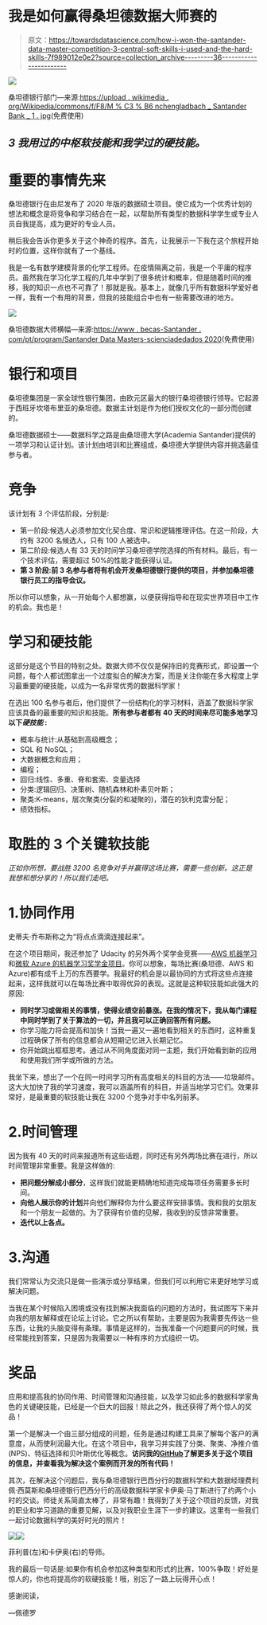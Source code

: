 # 我是如何赢得桑坦德数据大师赛的

> 原文：<https://towardsdatascience.com/how-i-won-the-santander-data-master-competition-3-central-soft-skills-i-used-and-the-hard-skills-7f989012e0e2?source=collection_archive---------36----------------------->

![](img/a82f6de0decd7dfb9f3caffd07057a36.png)

桑坦德银行部门—来源:[https://upload . wikimedia . org/Wikipedia/commons/f/F8/M % C3 % B6 nchengladbach _ Santander Bank _ 1 . jpg](https://upload.wikimedia.org/wikipedia/commons/f/f8/M%C3%B6nchengladbach_Santanderbank_1.jpg)(免费使用)

## ***3 我用过的中枢软技能和我学过的硬技能。***

# 重要的事情先来

桑坦德银行在由尼发布了 2020 年版的数据硕士项目。使它成为一个优秀计划的想法和概念是将竞争和学习结合在一起，以帮助所有类型的数据科学学生或专业人员自我提高，成为更好的专业人员。

稍后我会告诉你更多关于这个神奇的程序。首先，让我展示一下我在这个旅程开始时的位置，这样你就有了一个基线。

我是一名有数学建模背景的化学工程师。在疫情隔离之前，我是一个平庸的程序员。虽然我在学习化学工程的几年中学到了很多统计和概率，但是随着时间的推移，我的知识一点也不可靠了！那就是我。基本上，就像几乎所有数据科学爱好者一样，我有一个有用的背景，但我的技能组合中也有一些需要改进的地方。

![](img/642c9f8016508a4f54e4a0a11bc3a4ae.png)

桑坦德数据大师横幅—来源:[https://www . becas-Santander . com/pt/program/Santander Data Masters-scienciadedados 2020](https://www.becas-santander.com/pt/program/santanderdatamasters-cienciadedados2020)(免费使用)

# 银行和项目

桑坦德集团是一家全球性银行集团，由欧元区最大的银行桑坦德银行领导。它起源于西班牙坎塔布里亚的桑坦德。数据主计划是作为他们授权文化的一部分而创建的。

桑坦德数据硕士——数据科学之路是由桑坦德大学(Academia Santander)提供的一项学习和认证计划。该计划由培训和比赛组成，桑坦德大学提供内容并挑选最佳参与者。

# 竞争

该计划有 3 个评估阶段，分别是:

*   第一阶段:候选人必须参加文化契合度、常识和逻辑推理评估。在这一阶段，大约有 3200 名候选人，只有 100 人被选中。
*   第二阶段:候选人有 33 天的时间学习桑坦德学院选择的所有材料。最后，有一个技术评估，需要超过 50%的性能才能获得认证。
*   **第 3 阶段:前 3 名参与者将有机会开发桑坦德银行提供的项目，并参加桑坦德银行员工的指导会议。**

所以你可以想象，从一开始每个人都想赢，以便获得指导和在现实世界项目中工作的机会。我也是！

# 学习和硬技能

这部分是这个节目的特别之处。数据大师不仅仅是保持旧的竞赛形式，即设置一个问题，每个人都试图拿出一个过度拟合的解决方案，而是关注你能在多大程度上学习最重要的硬技能，以成为一名非常优秀的数据科学家！

在选出 100 名参与者后，他们提供了一份结构化的学习材料，涵盖了数据科学家应该具备的最重要的知识和技能。**所有参与者都有 40 天的时间来尽可能多地学习以下*硬技能* :**

*   概率与统计:从基础到高级概念；
*   SQL 和 NoSQL；
*   大数据概念和应用；
*   编程；
*   回归:线性、多重、脊和套索、变量选择
*   分类:逻辑回归、决策树、随机森林和朴素贝叶斯；
*   聚类:K-means，层次聚类(分裂的和凝聚的)，潜在的狄利克雷分配；
*   绩效指标。

# 取胜的 3 个关键软技能

*正如你所想，要战胜 3200 名竞争对手并赢得这场比赛，需要一些创新。这正是我想和想分享的！所以我们走吧。*

# 1.协同作用

史蒂夫·乔布斯称之为“将点点滴滴连接起来”。

在这个项目期间，我还参加了 Udacity 的另外两个奖学金竞赛——[AWS 机器学习](https://www.udacity.com/scholarships/aws-machine-learning-scholarship-program)和[微软 Azure 的机器学习奖学金项目](https://www.udacity.com/scholarships/machine-learning-scholarship-microsoft-azure)。你可以想象，每场比赛(桑坦德、AWS 和 Azure)都有成千上万的东西要学。我最好的机会是以最协同的方式将这些点连接起来，这样我就可以在每场比赛中取得优异的表现。这就是这种软技能如此强大的原因:

*   **同时学习或做相关的事情，使得业绩空前暴涨。在我的情况下，我从每门课程中同时学到了关于算法的一切，并且我可以正确回答所有问题。**
*   你学习能力将会提高和加快！当我一遍又一遍地看到相关的东西时，这种重复过程确保了所有的信息都会从短期记忆进入长期记忆。
*   你开始跳出框框思考。通过从不同角度面对同一主题，我们开始看到新的应用和使用我们所学或所做的方法。

我坐下来，想出了一个在同一时间学习所有高度相关的科目的方法——垃圾邮件。这大大加快了我的学习速度，我可以涵盖所有的科目，并适当地学习它们。效果非常好，是最重要的软技能让我在 3200 个竞争对手中名列前茅。

# 2.时间管理

因为我有 40 天的时间来报道所有这些话题，同时还有另外两场比赛在进行，所以时间管理非常重要。我是这样做的:

*   **把问题分解成小部分**，这样我们就能更精确地知道完成每项任务需要多长时间。
*   **向他人展示你的计划**并向他们解释你为什么要这样安排事情。我和我的女朋友和一个朋友一起做的。为了获得有价值的见解，我收到的反馈非常重要。
*   **迭代以上各点。**

# 3.沟通

我们常常认为交流只是做一些演示或分享结果，但我们可以利用它来更好地学习或解决问题。

当我在某个时候陷入困境或没有找到解决我面临的问题的方法时，我试图写下来并向我的朋友解释或在论坛上讨论。它之所以有帮助，主要是因为我需要先传达一些东西，让我的头脑变得有条理。事情是这样的，当我准备一个问题要问的时候，我经常能找到答案，只是因为我需要以一种有序的方式组织一切。

# 奖品

应用和提高我的协同作用、时间管理和沟通技能，以及学习如此多的数据科学家角色的关键硬技能，已经是一个巨大的回报！除此之外，我还获得了两个惊人的奖品！

第一个是解决一个由三部分组成的问题，任务是通过构建工具来了解每个客户的满意度，从而使利润最大化。在这个项目中，我学习并实践了分类、聚类、净推介值(NPS)、特征选择和贝叶斯优化等概念。**访问我的**[**GitHub**](https://github.com/PedroHCouto/Santander-Case)**了解更多关于这个项目的信息，并查看我为解决这个案例而开发的所有代码！**

其次，在解决这个问题后，我与桑坦德银行巴西分行的数据科学和大数据经理费利佩·西莫斯和桑坦德银行巴西分行的高级数据科学家卡伊奥·马丁斯进行了约两个小时的交谈。师徒关系简直太棒了，非常有趣！我得到了关于这个项目的反馈，对我的职业和学习道路的重要见解，以及对我职业生涯下一步的建议。这里有一些我们一起讨论数据科学的美好时光的照片！

![](img/ae0e8c2ecec7eed16cc1c8240b172831.png)![](img/a53a0d8a76cb70f4dda9d32bd6e0a5aa.png)

菲利普(左)和卡伊奥(右)的导师。

我的最后一句话是:如果你有机会参加这种类型和形式的比赛，100%争取！好处是惊人的，你也将提高你的软硬技能！哦，别忘了一路上玩得开心点！

感谢阅读，

—佩德罗